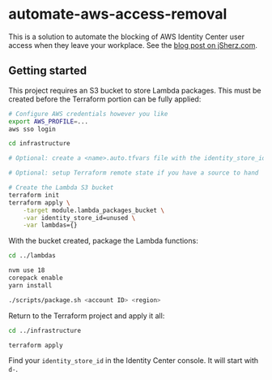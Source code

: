 # automate-aws-access-removal

This is a solution to automate the blocking of AWS Identity Center user access
when they leave your workplace. See the [blog post on jSherz.com].

[blog post on jSherz.com]: https://jsherz.com/aws/service%20control%20policy/identity%20center/identity%20&%20access%20management/2023/04/08/automatically-blocking-users-after-they-leave.html

## Getting started

This project requires an S3 bucket to store Lambda packages. This must be
created before the Terraform portion can be fully applied:

```bash
# Configure AWS credentials however you like
export AWS_PROFILE=...
aws sso login

cd infrastructure

# Optional: create a <name>.auto.tfvars file with the identity_store_id

# Optional: setup Terraform remote state if you have a source to hand

# Create the Lambda S3 bucket
terraform init
terraform apply \
    -target module.lambda_packages_bucket \
    -var identity_store_id=unused \
    -var lambdas={}
```

With the bucket created, package the Lambda functions:

```bash
cd ../lambdas

nvm use 18
corepack enable
yarn install

./scripts/package.sh <account ID> <region>
```

Return to the Terraform project and apply it all:

```bash
cd ../infrastructure

terraform apply
```

Find your `identity_store_id` in the Identity Center console. It will start
with `d-`.
